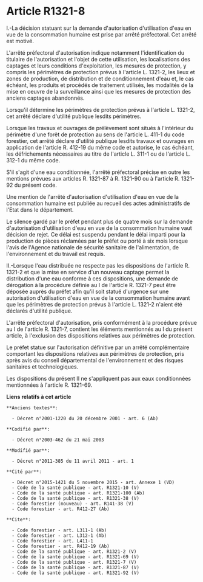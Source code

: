 # Article R1321-8

I.-La décision statuant sur la demande d'autorisation d'utilisation d'eau en vue de la consommation humaine est prise par
arrêté préfectoral. Cet arrêté est motivé. 

L'arrêté préfectoral d'autorisation indique notamment l'identification du titulaire de l'autorisation et l'objet de cette
utilisation, les localisations des captages et leurs conditions d'exploitation, les mesures de protection, y compris les
périmètres de protection prévus à l'article L. 1321-2, les lieux et zones de production, de distribution et de
conditionnement d'eau et, le cas échéant, les produits et procédés de traitement utilisés, les modalités de la mise en oeuvre
de la surveillance ainsi que les mesures de protection des anciens captages abandonnés. 

Lorsqu'il détermine les périmètres de protection prévus à l'article L. 1321-2, cet arrêté déclare d'utilité publique lesdits
périmètres. 

Lorsque les travaux et ouvrages de prélèvement sont situés à l'intérieur du périmètre d'une forêt de protection au sens de
l'article L. 411-1 du code forestier, cet arrêté déclare d'utilité publique lesdits travaux et ouvrages en application de
l'article R. 412-19 du même code et autorise, le cas échéant, les défrichements nécessaires au titre de l'article L. 311-1 ou
de l'article L. 312-1 du même code. 

S'il s'agit d'une eau conditionnée, l'arrêté préfectoral précise en outre les mentions prévues aux articles R. 1321-87 à R.
1321-90 ou à l'article R. 1321-92 du présent code. 

Une mention de l'arrêté d'autorisation d'utilisation d'eau en vue de la consommation humaine est publiée au recueil des actes
administratifs de l'Etat dans le département. 

Le silence gardé par le préfet pendant plus de quatre mois sur la demande d'autorisation d'utilisation d'eau en vue de la
consommation humaine vaut décision de rejet. Ce délai est suspendu pendant le délai imparti pour la production de pièces
réclamées par le préfet ou porté à six mois lorsque l'avis de l'Agence nationale de sécurité sanitaire de l'alimentation, de
l'environnement et du travail est requis. 

II.-Lorsque l'eau distribuée ne respecte pas les dispositions de l'article R. 1321-2 et que la mise en service d'un nouveau
captage permet la distribution d'une eau conforme à ces dispositions, une demande de dérogation à la procédure définie au I
de l'article R. 1321-7 peut être déposée auprès du préfet afin qu'il soit statué d'urgence sur une autorisation d'utilisation
d'eau en vue de la consommation humaine avant que les périmètres de protection prévus à l'article L. 1321-2 n'aient été
déclarés d'utilité publique. 

L'arrêté préfectoral d'autorisation, pris conformément à la procédure prévue au I de l'article R. 1321-7, contient les
éléments mentionnés au I du présent article, à l'exclusion des dispositions relatives aux périmètres de protection. 

Le préfet statue sur l'autorisation définitive par un arrêté complémentaire comportant les dispositions relatives aux
périmètres de protection, pris après avis du conseil départemental de l'environnement et des risques sanitaires et
technologiques. 

Les dispositions du présent II ne s'appliquent pas aux eaux conditionnées mentionnées à l'article R. 1321-69.

**Liens relatifs à cet article**

	**Anciens textes**:

	  - Décret n°2001-1220 du 20 décembre 2001 - art. 6 (Ab)

	**Codifié par**:

	  - Décret n°2003-462 du 21 mai 2003

	**Modifié par**:

	  - Décret n°2011-385 du 11 avril 2011 - art. 1

	**Cité par**:

	  - Décret n°2015-1421 du 5 novembre 2015 - art. Annexe 1 (VD)
	  - Code de la santé publique - art. R1321-10 (V)
	  - Code de la santé publique - art. R1321-100 (Ab)
	  - Code de la santé publique - art. R1321-38 (V)
	  - Code forestier (nouveau) - art. R141-38 (V)
	  - Code forestier - art. R412-27 (Ab)

	**Cite**:

	  - Code forestier - art. L311-1 (Ab)
	  - Code forestier - art. L312-1 (Ab)
	  - Code forestier - art. L411-1
	  - Code forestier - art. R412-19 (Ab)
	  - Code de la santé publique - art. R1321-2 (V)
	  - Code de la santé publique - art. R1321-69 (V)
	  - Code de la santé publique - art. R1321-7 (V)
	  - Code de la santé publique - art. R1321-87 (V)
	  - Code de la santé publique - art. R1321-92 (V)
